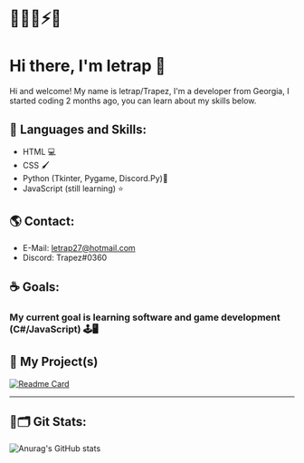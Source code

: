 
# 🏴‍☠️✨⚡🐉

# Hi there, I'm letrap 👋

Hi and welcome! My name is letrap/Trapez, I'm a developer from Georgia, I started coding 2 months ago, you can learn about my skills below.

## 🌊 Languages and Skills:

 - HTML 💻
 - CSS 🖌️
 - Python (Tkinter, Pygame, Discord.Py)🐍
 - JavaScript (still learning) ⭐️

## 🌎 Contact:
- E-Mail: letrap27@hotmail.com
- Discord: Trapez#0360


## ☕️ Goals:

### My current goal is learning software and game development (C#/JavaScript) 🕹️🖥️



## 🧪 My Project(s)

[![Readme Card](https://github-readme-stats.vercel.app/api/pin/?username=letrap1337&repo=tkinter-calculator)](https://github.com/letrap1337/tkinter-calculator)

<hr></hr>

## 📎🗂 Git Stats:

![Anurag's GitHub stats](https://github-readme-stats.vercel.app/api?username=letrap1337&show_icons=true&theme=vue)

